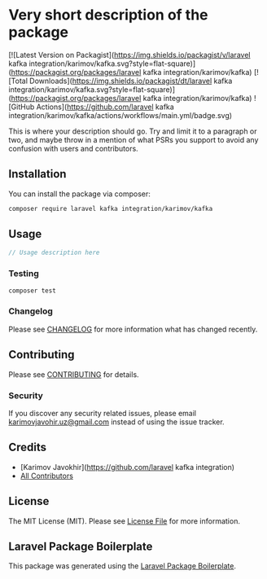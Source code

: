 # Very short description of the package

[![Latest Version on Packagist](https://img.shields.io/packagist/v/laravel kafka integration/karimov/kafka.svg?style=flat-square)](https://packagist.org/packages/laravel kafka integration/karimov/kafka)
[![Total Downloads](https://img.shields.io/packagist/dt/laravel kafka integration/karimov/kafka.svg?style=flat-square)](https://packagist.org/packages/laravel kafka integration/karimov/kafka)
![GitHub Actions](https://github.com/laravel kafka integration/karimov/kafka/actions/workflows/main.yml/badge.svg)

This is where your description should go. Try and limit it to a paragraph or two, and maybe throw in a mention of what PSRs you support to avoid any confusion with users and contributors.

## Installation

You can install the package via composer:

```bash
composer require laravel kafka integration/karimov/kafka
```

## Usage

```php
// Usage description here
```

### Testing

```bash
composer test
```

### Changelog

Please see [CHANGELOG](CHANGELOG.md) for more information what has changed recently.

## Contributing

Please see [CONTRIBUTING](CONTRIBUTING.md) for details.

### Security

If you discover any security related issues, please email karimovjavohir.uz@gmail.com instead of using the issue tracker.

## Credits

-   [Karimov Javokhir](https://github.com/laravel kafka integration)
-   [All Contributors](../../contributors)

## License

The MIT License (MIT). Please see [License File](LICENSE.md) for more information.

## Laravel Package Boilerplate

This package was generated using the [Laravel Package Boilerplate](https://laravelpackageboilerplate.com).
